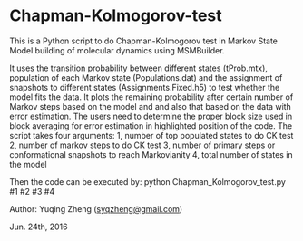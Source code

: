 # Chapman-Kolmogorov-test
This is a Python script to do Chapman-Kolmogorov test in Markov State Model building of molecular dynamics using MSMBuilder.

It uses the transition probability between different states (tProb.mtx), population of each Markov state (Populations.dat) and the assignment of snapshots to different states (Assignments.Fixed.h5) to test whether the model fits the data. It plots the remaining probability after certain number of Markov steps based on the model and and also that based on the data with error estimation. The users need to determine the proper block size used in block averaging for error estimation in highlighted position of the code. The script takes four arguments:
1, number of top populated states to do CK test
2, number of markov steps to do CK test
3, number of primary steps or conformational snapshots to reach Markovianity
4, total number of states in the model

Then the code can be executed by: python Chapman_Kolmogorov_test.py #1 #2 #3 #4

Author: Yuqing Zheng (syqzheng@gmail.com)

Jun. 24th, 2016
